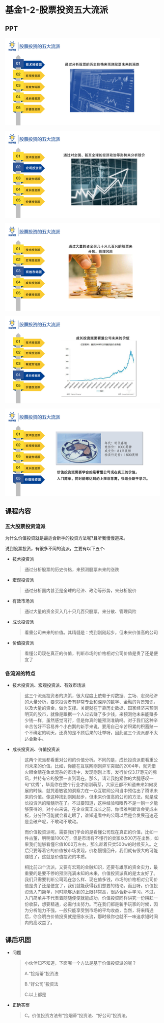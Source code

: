 # 基金1-2-股票投资五大流派

<audio src="assets\股初-1.2.mp3"></audio>

## PPT

![课程ppt](assets/1-2-1.jpeg)

![课程ppt](assets/1-2-2.jpeg)

![课程ppt](assets/1-2-3.jpeg)

![课程ppt](assets/1-2-4.jpeg)

![课程ppt](assets/1-2-5.jpeg)

## 课程内容

### 五大股票投资流派

为什么价值投资就是最适合新手的投资方法呢?且听我慢慢道来。

说到股票投资，有很多不同的流派，主要有以下五个:

- 技术投资派

  > 通过分析股票的历史价格，来预测股票未来的涨跌
  
- 宏观投资派

  > 通过分析国内甚至是全球的经济、政治等形势，来分析股价

- 有效市场派

  > 通过大量的资金买入几十只几百只股票，来分散、管理风险

- 成长投资派

  > 看重公司未来的价值。其精髓是：找到刚刚起步，但未来价值高的公司

- 价值投资派

  > 看懂公司现在真正的价值，判断市场的价格相对公司价值是贵了还是便宜了

### 各流派的特点

- 技术投资派、宏观投资派、有效市场派

  > 这三个流派投资者的决策，很大程度上依赖于对数据、主场、宏观经济的大量分析，要求投资者有非常专业和深厚的数学、金融的背景知识，以及大量的资金，做为支撑。关键就在于靠历史数据、国家经济来预测明天的股市，就像是跟据一个人过去赚了多少钱，来预测他未来能赚多少钱一样，虽然感觉可行，但是你真的能预测准确吗。对于我们这种辛辛苦苦好不容易养个小白鹅的新手来说，要用自己辛苦积累的积蓄赌一个不确定的明天，还真的是不顾后果的壮举呀，因此这三个流派都不太适合新手。
  
- 成长投资派、价值投资派

  > 这两个流派都看重对公司的价值分析。不同的是，成长投资派更看重公司未来的价值。比如，你能在互联网刚刚异军突起的2004年，就凭借火眼金睛在鱼龙混杂的市场中，发现刚刚上市，发行价仅3.17港元的腾讯，并持有它的股票一直到现在。那么，请让我抱紧你的大腿感叹一句“优秀”，毕竟你在整个行业才刚刚萌芽，大家还都不知道未来如何发展的时候，就凭着敏锐的洞察力在一众互联网公司当中预估出了腾讯未来的价值。像这种找到刚刚起步，但未来价值高的公司的方法，就是成长投资派的精髓所在了。不过要知道，这种经验和眼界不是一朝一夕能够获得的，对小白来说，在企业真正成长之前，你很难判断谁会变成主板，分分钟可能就会看走眼了，谁知道看中的公司以后是会发展迅速还是会破产呢，不敢动不敢动。
  >
  > 而价值投资派呢，需要我们学会的是看懂公司现在真正的价值，比如一件古董，明明值1000万，但是市场有不懂行的卖家以500万在出售，如果我们能够看懂它值1000万左右，那么趁着只卖500w的时候买入。之后只要等着它的价值被市场发现，价格慢慢回升，我们就有很大的可能赚钱了，这就是价值投资的本质。
  >
  > 相比前四个流派，又要有宏观的金融知识，还要有雄厚的资金实力，最重要的是要不停的预测充满未知的未来，价值投资派真的是太友好了。我们只需要判断公司现在怎么样、现在值多钱，市场的价格相对公司价值是贵了还是便宜了，我们就能获得我们想要的结论。而且呀，价值投资派入门简单，同时能够达到的上限非常高，很适合新手学习。不过，入门简单并不代表着随随便便就能成功，价值投资同样讲究一份耕耘一份收获，想要精通，必需付出努力。而在我们都是新手玩家的时候，因为分析能力不强，一般只能享受到市场的平均收益，当然，将来精通后，你会明白价值投资就是细水长流，那时候你也就不一味追求短时间内的高收益了。

## 课后巩固

- 问题

  > 小伙伴知不知道，下面哪一个方法是基于价值投资派的呢？
  >
  > A.“捡烟蒂”投资法
  >
  > B.“好公司”投资法
  >
  > C.以上都是

- 正确答案

  > C。价值投资方法有“捡烟蒂”投资法、“好公司”投资法。